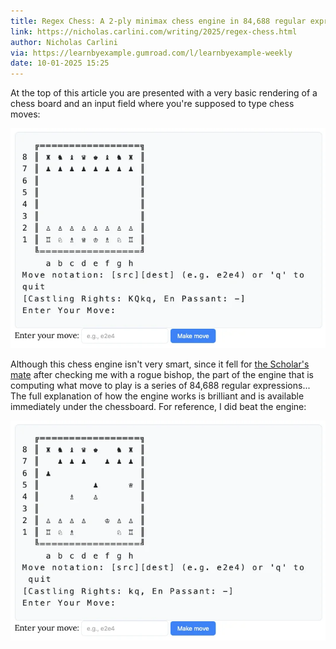 ```yaml
---
title: Regex Chess: A 2-ply minimax chess engine in 84,688 regular expressions
link: https://nicholas.carlini.com/writing/2025/regex-chess.html
author: Nicholas Carlini
via: https://learnbyexample.gumroad.com/l/learnbyexample-weekly
date: 10-01-2025 15:25
---
```


At the top of this article you are presented with a very basic rendering of a chess board and an input field where you're supposed to type chess moves:

![](chess.webp)

Although this chess engine isn't very smart, since it fell for [the Scholar's mate](https://www.chess.com/article/view/the-4-move-checkmate) after checking me with a rogue bishop, the part of the engine that is computing what move to play is a series of 84,688 regular expressions...
The full explanation of how the engine works is brilliant and is available immediately under the chessboard.
For reference, I did beat the engine:

![](mate.webp)
